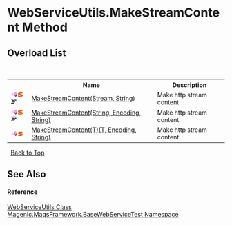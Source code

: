 # WebServiceUtils.MakeStreamContent Method 
 


## Overload List
&nbsp;<table><tr><th></th><th>Name</th><th>Description</th></tr><tr><td>![Public method](media/pubmethod.gif "Public method")![Static member](media/static.gif "Static member")![Code example](media/CodeExample.png "Code example")</td><td><a href="#/MAQS_4/WebServices_AUTOGENERATED/WebServiceUtils-MakeStreamContent_Method_(Stream,_String)">MakeStreamContent(Stream, String)</a></td><td>
Make http stream content</td></tr><tr><td>![Public method](media/pubmethod.gif "Public method")![Static member](media/static.gif "Static member")![Code example](media/CodeExample.png "Code example")</td><td><a href="#/MAQS_4/WebServices_AUTOGENERATED/WebServiceUtils-MakeStreamContent_Method_(String,_Encoding,_String)">MakeStreamContent(String, Encoding, String)</a></td><td>
Make http stream content</td></tr><tr><td>![Public method](media/pubmethod.gif "Public method")![Static member](media/static.gif "Static member")</td><td><a href="#/MAQS_4/WebServices_AUTOGENERATED/WebServiceUtils-MakeStreamContent('T')_Method_('T',_Encoding,_String)">MakeStreamContent(T)(T, Encoding, String)</a></td><td>
Make http stream content</td></tr></table>&nbsp;
<a href="#webserviceutils.makestreamcontent-method">Back to Top</a>

## See Also


#### Reference
<a href="#/MAQS_4/WebServices_AUTOGENERATED/WebServiceUtils_Class">WebServiceUtils Class</a><br /><a href="#/MAQS_4/WebServices_AUTOGENERATED/Magenic-MaqsFramework-BaseWebServiceTest_Namespace">Magenic.MaqsFramework.BaseWebServiceTest Namespace</a><br />